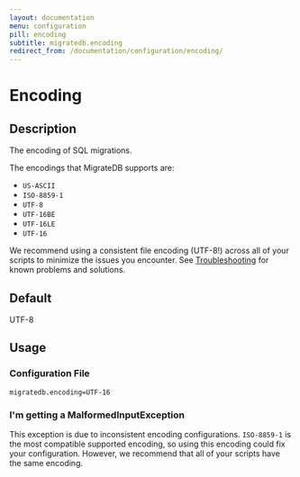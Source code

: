 ```yaml
---
layout: documentation
menu: configuration
pill: encoding
subtitle: migratedb.encoding
redirect_from: /documentation/configuration/encoding/
---
```


# Encoding

## Description

The encoding of SQL migrations.

The encodings that MigrateDB supports are:

- `US-ASCII`
- `ISO-8859-1`
- `UTF-8`
- `UTF-16BE`
- `UTF-16LE`
- `UTF-16`

We recommend using a consistent file encoding (UTF-8!) across all of your scripts to minimize the issues you encounter.
See [Troubleshooting](/migratedb/documentation/configuration/parameters/encoding#troubleshooting) for known problems and
solutions.

## Default

UTF-8

## Usage

### Configuration File

```properties
migratedb.encoding=UTF-16
```

### I'm getting a MalformedInputException

This exception is due to inconsistent encoding configurations. `ISO-8859-1` is the most compatible supported encoding,
so using this encoding could fix your configuration. However, we recommend that all of your scripts have the same
encoding.
